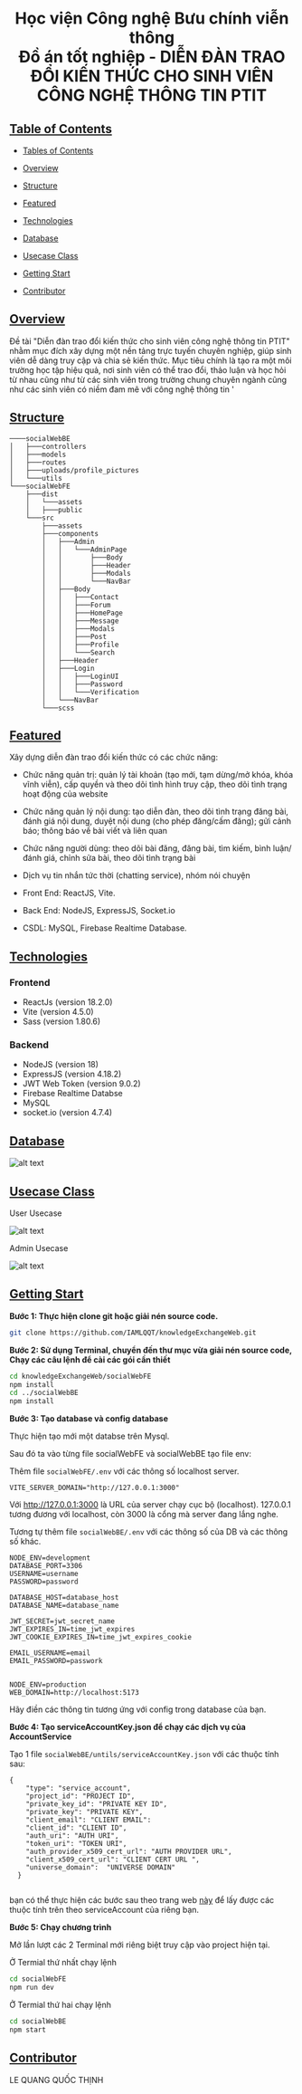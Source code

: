 <h1 align="center"> Học viện Công nghệ Bưu chính viễn thông <br/>
    Đồ án tốt nghiệp - 
   DIỄN ĐÀN TRAO ĐỔI KIẾN THỨC CHO SINH VIÊN CÔNG NGHỆ THÔNG TIN PTIT
</h1>

## [Table of Contents](#table-of-contents) <a id="table-of-contents"></a>

- [Tables of Contents](#table-of-contents)

- [Overview](#Overview)

- [Structure](#structure)

- [Featured](#feature) 

- [Technologies](#Technologies) 

- [Database](#Database)

- [Usecase Class](#Usecase)

- [Getting Start](#getstart)

- [Contributor](#Contributor)

## [Overview](#Overview) <a id="Overview"></a>

Đề tài "Diễn đàn trao đổi kiến thức cho sinh viên công nghệ thông tin PTIT" nhằm mục đích xây dựng một nền tảng trực tuyến chuyên nghiệp, giúp sinh viên dễ dàng truy cập và chia sẻ kiến thức. 
Mục tiêu chính là tạo ra một môi trường học tập hiệu quả, nơi sinh viên có thể trao đổi, thảo luận và học hỏi từ nhau cũng như từ các sinh viên trong trường chung chuyên ngành cũng như các sinh viên có niềm đam mê với công nghệ thông tin
'

## [Structure](#structure) <a id="structure"></a>
    ────socialWebBE
    │   ├───controllers
    │   ├───models
    │   ├───routes
    │   ├───uploads/profile_pictures
    │   └───utils
    └───socialWebFE
        ├───dist
        │   └───assets
        │   ├───public
        └───src
            ├───assets
            ├───components
            │   ├───Admin
            │   │   └───AdminPage
            │   │       ├───Body
            │   │       ├───Header
            │   │       ├───Modals
            │   │       └───NavBar
            │   ├───Body
            │   │   ├───Contact
            │   │   ├───Forum
            │   │   ├───HomePage
            │   │   ├───Message
            │   │   ├───Modals
            │   │   ├───Post
            │   │   ├───Profile
            │   │   └───Search
            │   ├───Header
            │   ├───Login
            │   │   ├───LoginUI
            │   │   ├───Password
            │   │   └───Verification
            │   └───NavBar
            └───scss


## [Featured](#feature) <a id="feature"></a> 

Xây dựng diễn đàn trao đổi kiến thức có các chức năng:

 - Chức năng quản trị: quản lý tài khoản (tạo mới, tạm dừng/mở khóa, khóa vĩnh viễn), cấp quyền và theo dõi tình hình truy cập, theo dõi tình trạng hoạt động của website

 - Chức năng quản lý nội dung: tạo diễn đàn, theo dõi tình trạng đăng bài, đánh giá nội dung, duyệt nội dung (cho phép đăng/cấm đăng); gửi cảnh báo; thông báo về bài viết và liên quan

 - Chức năng người dùng: theo dõi bài đăng, đăng bài, tìm kiếm, bình luận/đánh giá, chỉnh sửa bài, theo dõi tình trạng bài

 - Dịch vụ tin nhắn tức thời (chatting service), nhóm nói chuyện 
 
 - Front End: ReactJS, Vite.

 - Back End: NodeJS, ExpressJS, Socket.io

 - CSDL: MySQL, Firebase Realtime Database.
 
## [Technologies](#Technologies) <a id="Technologies"></a> 

### Frontend 
- ReactJs (version 18.2.0)
- Vite (version 4.5.0)
- Sass (version 1.80.6)
### Backend 
- NodeJS (version 18)
- ExpressJS (version 4.18.2)
- JWT Web Token (version 9.0.2)
- Firebase Realtime Databse
- MySQL 
- socket.io (version 4.7.4)

## [Database](#Database) <a id="Database"></a> 

![alt text](/screenshot/database.png)

## [Usecase Class](#Usecase) <a id="Usecase"></a> 
User Usecase

![alt text](/screenshot/userUseCase.png)

Admin Usecase

![alt text](/screenshot/adminUseCase.png)

## [Getting Start](#getstart) <a id="getstart"></a> 

**Bước 1: Thực hiện clone git hoặc giải nén source code.** 

```sh
git clone https://github.com/IAMLQQT/knowledgeExchangeWeb.git
```

**Bước 2: Sử dụng Terminal, chuyển đến thư mục vừa giải nén source code, Chạy các câu lệnh để cài các gói cần thiết**

```sh
cd knowledgeExchangeWeb/socialWebFE
npm install 
cd ../socialWebBE
npm install 
```
**Bước 3: Tạo database và config database**

Thực hiện tạo mới một databse trên Mysql.

Sau đó ta vào từng file socialWebFE và socialWebBE tạo file env:

Thêm file `socialWebFE/.env` với các thông số localhost server.

```
VITE_SERVER_DOMAIN="http://127.0.0.1:3000"
```

Với http://127.0.0.1:3000 là  URL của server chạy cục bộ (localhost). 127.0.0.1 tương đương với localhost, còn 3000 là cổng mà server đang lắng nghe.

Tương tự thêm file `socialWebBE/.env` với các thông số của DB và các thông số khác.

```
NODE_ENV=development
DATABASE_PORT=3306
USERNAME=username
PASSWORD=password

DATABASE_HOST=database_host
DATABASE_NAME=database_name

JWT_SECRET=jwt_secret_name
JWT_EXPIRES_IN=time_jwt_expires
JWT_COOKIE_EXPIRES_IN=time_jwt_expires_cookie

EMAIL_USERNAME=email
EMAIL_PASSWORD=passwork


NODE_ENV=production
WEB_DOMAIN=http://localhost:5173
```
Hãy điền các thông tin tương ứng với config trong database của bạn.

**Bước 4: Tạo serviceAccountKey.json để chạy các dịch vụ của AccountService**

Tạo 1 file `socialWebBE/untils/serviceAccountKey.json` với các thuộc tính sau: 
```
{
    "type": "service_account",
    "project_id": "PROJECT ID",
    "private_key_id": "PRIVATE KEY ID",
    "private_key": "PRIVATE KEY",
    "client_email": "CLIENT EMAIL": 
    "client_id": "CLIENT ID",
    "auth_uri": "AUTH URI",
    "token_uri": "TOKEN URI",
    "auth_provider_x509_cert_url": "AUTH PROVIDER URL",
    "client_x509_cert_url": "CLIENT CERT URL ",
    "universe_domain":  "UNIVERSE DOMAIN"
  }
  
```

bạn có thể thực hiện các bước sau theo trang web [này](https://lucidgen.com/cach-tao-service-account-va-bat-api-google-cloud/) để lấy được các thuộc tính trên theo serviceAccount của riêng bạn.


**Bước 5: Chạy chương trình**

Mở lần lượt các 2 Terminal mới riêng biệt truy cập vào project hiện tại. 

Ở Termial thứ nhất chạy lệnh 

```sh
cd socialWebFE
npm run dev
```
Ở Termial thứ hai chạy lệnh 

```sh
cd socialWebBE
npm start
```
## [Contributor](#Contributor) <a id="Contributor"></a> 

LE QUANG QUỐC THỊNH  
